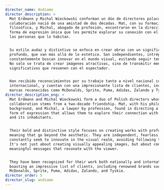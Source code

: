 ```yaml
---
director_name: Andiamo
director_description: >
  Mat Erdmann y Michal Wieckowski conforman un dúo de directores polacos cuya
  colaboración nació de una amistad de dos décadas. Mat, con su formación
  filosófica, y Michal, abogado de profesión, encontraron en la dirección una
  forma de expresión única que les permite explorar su conexión con el mundo y
  las personas que lo habitan.


  Su estilo audaz y distintivo se enfoca en crear obras con un significado
  profundo, que van más allá de lo estético. Son independientes, intrépidos y
  constantemente buscan innovar en el mundo visual, evitando seguir tendencias.
  No solo se trata de crear imágenes atractivas, sino de transmitir mensajes
  significativos que resuenen con el espectador.


  Han recibido reconocimientos por su trabajo tanto a nivel nacional como
  internacional, y cuentan con una impresionante lista de clientes, incluyendo
  marcas reconocidas como McDonalds, Sprite, Puma, Adidas, Zalando y Tyskie.
director_description_eng: >
  Mat Erdmann and Michal Wieckowski form a duo of Polish directors whose
  collaboration stems from a two-decade friendship. Mat, with his philosophical
  background, and Michal, a lawyer by profession, found in directing a unique
  form of expression that allows them to explore their connection with the world
  and its inhabitants.


  Their bold and distinctive style focuses on creating works with profound
  meaning that go beyond the aesthetic. They are independent, fearless, and
  constantly seek to innovate in the visual realm, avoiding following trends.
  It's not just about creating visually appealing images, but about conveying
  meaningful messages that resonate with the viewer.


  They have been recognized for their work both nationally and internationally,
  boasting an impressive list of clients, including renowned brands such as
  McDonalds, Sprite, Puma, Adidas, Zalando, and Tyskie.
director_order: 5
director_slug: andiamo
---
```


